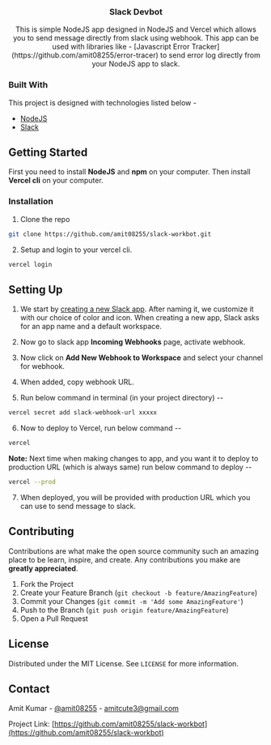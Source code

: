 
<!-- PROJECT LOGO -->
<br />
<p align="center">

  <h3 align="center">Slack Devbot</h3>

  <p align="center">
    This is simple NodeJS app designed in NodeJS and Vercel which allows you to send message directly from slack using webhook. This app can be used with libraries like - [Javascript Error Tracker](https://github.com/amit08255/error-tracer) to send error log directly from your NodeJS app to slack.
    <br />
  </p>
</p>

### Built With
This project is designed with technologies listed below - 
* [NodeJS](https://nodejs.org)
* [Slack](https://slack.com)



<!-- GETTING STARTED -->
## Getting Started

First you need to install **NodeJS** and **npm** on your computer.
Then install **Vercel cli** on your computer.


### Installation

1. Clone the repo
```sh
git clone https://github.com/amit08255/slack-workbot.git
```

2. Setup and login to your vercel cli.
```sh
vercel login
```


<!-- USAGE EXAMPLES -->
## Setting Up

1. We start by [creating a new Slack app](https://api.slack.com/apps/new). After naming it, we customize it with our choice of color and icon. When creating a new app, Slack asks for an app name and a default workspace.

2. Now go to slack app **Incoming Webhooks** page, activate webhook.

3. Now click on **Add New Webhook to Workspace** and select your channel for webhook.

4. When added, copy webhook URL.

5. Run below command in terminal (in your project directory) --

```sh
vercel secret add slack-webhook-url xxxxx
```

6. Now to deploy to Vercel, run below command --

```sh
vercel
```

**Note:** Next time when making changes to app, and you want it to deploy to production URL (which is always same) run below command to deploy --

```sh
vercel --prod
```
7. When deployed, you will be provided with production URL which you can use to send message to slack.

<!-- CONTRIBUTING -->
## Contributing

Contributions are what make the open source community such an amazing place to be learn, inspire, and create. Any contributions you make are **greatly appreciated**.

1. Fork the Project
2. Create your Feature Branch (`git checkout -b feature/AmazingFeature`)
3. Commit your Changes (`git commit -m 'Add some AmazingFeature'`)
4. Push to the Branch (`git push origin feature/AmazingFeature`)
5. Open a Pull Request



<!-- LICENSE -->
## License

Distributed under the MIT License. See `LICENSE` for more information.



<!-- CONTACT -->
## Contact

Amit Kumar - [@amit08255](https://twitter.com/amit08255) - amitcute3@gmail.com

Project Link: [https://github.com/amit08255/slack-workbot](https://github.com/amit08255/slack-workbot)


